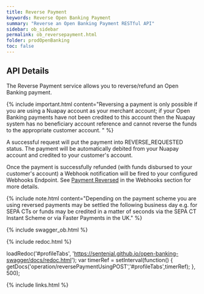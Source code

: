 ```yaml
---
title: Reverse Payment
keywords: Reverse Open Banking Payment
summary: "Reverse an Open Banking Payment RESTful API"
sidebar: ob_sidebar
permalink: ob_reversepayment.html
folder: prodOpenBanking
toc: false
---
```


## API Details

The Reverse Payment service allows you to reverse/refund an Open Banking payment. 

{% include important.html content="Reversing a payment is only possible if you are using a Nuapay account as your merchant account; if your Open Banking payments have not been credited to this account then the Nuapay system has no beneficiary account reference and cannot reverse the funds to the appropriate customer account. " %}

A successful request will put the payment into REVERSE_REQUESTED status. The payment will be automatically debited from your Nuapay account and credited to your customer's account. 

Once the payment is successfully refunded (with funds disbursed to your customer's account) a Webhook notification will be fired to your configured Webhooks Endpoint. See <a href="ob_whrreversed.html">Payment Reversed</a> in the Webhooks section for more details.

{% include note.html content="Depending on the payment scheme you are using reversed payments may be settled the following business day e.g. for SEPA CTs or funds may be credited in a matter of seconds via the SEPA CT Instant Scheme or via Faster Payments in the UK." %}


{% include swagger_ob.html %}

<ul id="profileTabs" class="nav nav-tabs">
    
   
</ul>
 
{% include redoc.html %}

loadRedoc('#profileTabs', 'https://sentenial.github.io/open-banking-swagger/docs/redoc.html');
var timerRef = setInterval(function() { getDocs('operation/reversePaymentUsingPOST','#profileTabs',timerRef); }, 500);


</script>


<div id="mydiv"></div>


</div>



</div>


{% include links.html %}
